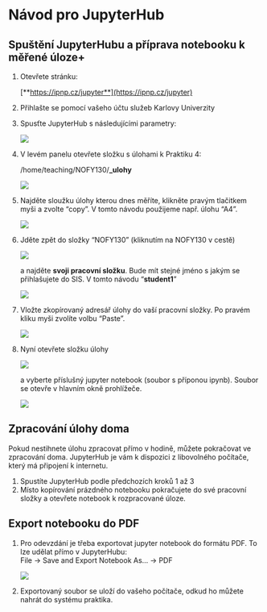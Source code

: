 # Návod pro JupyterHub

## Spuštění JupyterHubu a příprava notebooku k měřené úloze+

1. Otevřete stránku:

   [**https://ipnp.cz/jupyter**](https://ipnp.cz/jupyter)

2. Přihlašte se pomocí vašeho účtu služeb Karlovy Univerzity

3. Spusťte JupyterHub s následujícími parametry:

   ![](images/image1.png)

4. V levém panelu otevřete složku s úlohami k Praktiku 4:

   /home/teaching/NOFY130/**\_ulohy**

   ![](images/image2.png)

5. Najděte sloužku úlohy kterou dnes měříte, klikněte pravým tlačitkem myši a zvolte “copy”. V tomto návodu použijeme např. úlohu “A4”.

   ![](images/image3.png)

6. Jděte zpět do složky “NOFY130” (kliknutím na NOFY130 v cestě) 

   ![](images/image4.png)

   a najděte **svoji pracovní složku**. Bude mít stejné jméno s jakým se přihlašujete do SIS. V tomto návodu “**student1**”

   ![](images/image5.png)

7. Vložte zkopírovaný adresář úlohy do vaší pracovní složky. Po pravém kliku myši zvolíte volbu “Paste”.

   ![](images/image6.png)

8. Nyní otevřete složku úlohy

   ![](images/image7.png)

    a vyberte příslušný jupyter notebook (soubor s příponou ipynb). Soubor se otevře v hlavním okně prohlížeče.

   ![](images/image8.png)

## Zpracování úlohy doma

Pokud nestihnete úlohu zpracovat přímo v hodině, můžete pokračovat ve zpracování doma. JupyterHub je vám k dispozici z libovolného počítače, který má připojení k internetu. 

1. Spustíte JupyterHub podle předchozích kroků 1 až 3  
2. Místo kopírování prázdného notebooku pokračujete do své pracovní složky a otevřete notebook k rozpracované úloze.

## Export notebooku do PDF

1. Pro odevzdání je třeba exportovat jupyter notebook do formátu PDF. To lze udělat přímo v JupyterHubu:  
   File → Save and Export Notebook As… → PDF

   ![](images/image9.png)

2. Exportovaný soubor se uloží do vašeho počítače, odkud ho můžete nahrát do systému praktika. 

